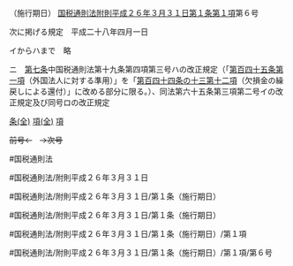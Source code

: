 （施行期日）
[国税通則法附則平成２６年３月３１日第１条第１項](国税通則法＿＿＿＿附則平成２６年３月３１日第１条第１項)第６号

次に掲げる規定　平成二十八年四月一日

イからハまで　略

ニ　[第七条](国税通則法＿＿＿＿附則平成２６年３月３１日第７条第１項)中国税通則法第十九条第四項第三号ハの改正規定（「[第百四十五条第一項](国税通則法＿＿＿＿附則平成２６年３月３１日第１４５条第１項)（外国法人に対する準用）」を「[第百四十四条の十三第十二項](国税通則法＿＿＿＿附則平成２６年３月３１日第１４４条の１３第１２項)（欠損金の繰戻しによる還付）」に改める部分に限る。）、同法第六十五条第三項第二号イの改正規定及び同号ロの改正規定

[条(全)](国税通則法＿＿＿＿附則平成２６年３月３１日第１条_.md)    [項(全)](国税通則法＿＿＿＿附則平成２６年３月３１日第１条第１項_.md)    [項](国税通則法＿＿＿＿附則平成２６年３月３１日第１条第１項.md)

~~前号←~~　~~→次号~~

#国税通則法

#国税通則法/附則平成２６年３月３１日

#国税通則法/附則平成２６年３月３１日/第１条（施行期日）

#国税通則法/附則平成２６年３月３１日/第１条（施行期日）

#国税通則法/附則平成２６年３月３１日/第１条（施行期日）/第１項

#国税通則法/附則平成２６年３月３１日/第１条（施行期日）/第１項/第６号

